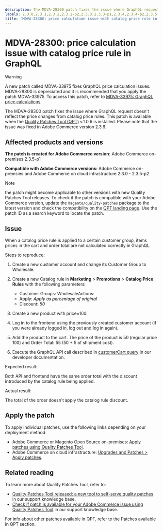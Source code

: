 ```yaml
---
description: The MDVA-28300 patch fixes the issue where GraphQL request doesn't reflect the price changes from catalog price rules. This patch is available when the [Quality Patches Tool (QPT)](https://support.magento.com/hc/en-us/articles/360047139492) v.1.0.6 is installed. Please note that the issue was fixed in Adobe Commerce version 2.3.6.
labels: 2.3.0,2.3.1,2.3.2,2.3.2-p2,2.3.3,2.3.3-p1,2.3.4,2.3.4-p2,2.3.5-p1,2.3.5-p2,GraphQL,QPT 1.0.6,QPT patches,Magento Commerce,Magento Commerce Cloud,price calculation,support tools,Adobe Commerce,on-premises,cloud infrastructure
title: 'MDVA-28300: price calculation issue with catalog price rule in GraphQL'
---
```


# MDVA-28300: price calculation issue with catalog price rule in GraphQL

>[!WARNING]
>
>A new patch called MDVA-33975 fixes GraphQL price calculation issues. MDVA-28300 is depreciated and it is recommended that you apply the patch MDVA-33975. To access this patch, refer to [MDVA-33975: GraphQL price calculations](https://support.magento.com/hc/en-us/articles/360055782351).

The MDVA-28300 patch fixes the issue where GraphQL request doesn't reflect the price changes from catalog price rules. This patch is available when the [Quality Patches Tool (QPT)](https://support.magento.com/hc/en-us/articles/360047139492) v.1.0.6 is installed. Please note that the issue was fixed in Adobe Commerce version 2.3.6.

## Affected products and versions

 **The patch is created for Adobe Commerce version:** Adobe Commerce on-premises 2.3.5-p1

 **Compatible with Adobe Commerce versions:** Adobe Commerce on-premsies and Adobe Commerce on cloud infrastructure 2.3.0 - 2.3.5-p2

>[!NOTE]
>
>the patch might become applicable to other versions with new Quality Patches Tool releases. To check if the patch is compatible with your Adobe Commerce version, update the `magento/quality-patches` package to the latest version and check the compatibility on the [QPT landing page](https://devdocs.magento.com/quality-patches/tool.html#patch-grid). Use the patch ID as a search keyword to locate the patch.

## Issue

When a catalog price rule is applied to a certain customer group, items prices in the cart and order total are not calculated correctly in GraphQL.

 <span class="wysiwyg-underline">Steps to reproduce:</span>

1. Create a new customer account and change its Customer Group to Wholesale.
1. Create a new Catalog rule in **Marketing** > **Promotions** > **Catalog Price Rules** with the following parameters:
    * Customer Groups: WholesaleActions:
    * Apply: *Apply as percentage of original*
    * Discount: *50*


1. Create a new product with price=100.
1. Log in to the frontend using the previously created customer account (if you were already logged in, log out and log in again).
1. Add the product to the cart. The price of the product is 50 (regular price 100) and Order Total: 55 (50 + 5 of shipment cost).
1. Execute the GraphQL API call described in [customerCart query](https://devdocs.magento.com/guides/v2.3/graphql/queries/customer-cart.html) in our developer documentation.

 <span class="wysiwyg-underline">Expected result:</span>

Both API and frontend have the same order total with the discount introduced by the catalog rule being applied.

 <span class="wysiwyg-underline">Actual result:</span>

The total of the order doesn't apply the catalog rule discount.

## Apply the patch

To apply individual patches, use the following links depending on your deployment method:

* Adobe Commerce or Magento Open Source on-premises: [Apply patches using Quality Patches Tool](https://devdocs.magento.com/guides/v2.4/comp-mgr/patching/mqp.html).
* Adobe Commerce on cloud infrastructure: [Upgrades and Patches > Apply patches](https://devdocs.magento.com/cloud/project/project-patch.html).

## Related reading

To learn more about Quality Patches Tool, refer to:

* [Quality Patches Tool released: a new tool to self-serve quality patches](https://support.magento.com/hc/en-us/articles/360047139492) in our support knowledge base.
* [Check if patch is available for your Adobe Commerce issue using Quality Patches Tool](https://support.magento.com/hc/en-us/articles/360047125252) in our support knowledge base.

For info about other patches available in QPT, refer to the Patches available in QPT section.